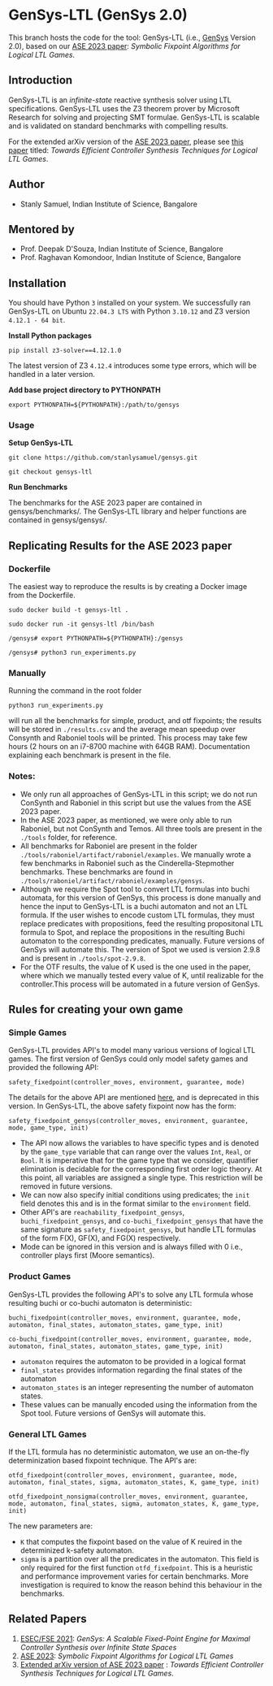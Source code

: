 # GenSys-LTL (GenSys 2.0)
This branch hosts the code for the tool: GenSys-LTL (i.e., [GenSys](https://github.com/stanlysamuel/gensys) Version 2.0), based on our [ASE 2023 paper](https://conf.researchr.org/details/ase-2023/ase-2023-papers/101/Symbolic-Fixpoint-Algorithms-for-Logical-LTL-Games): *Symbolic Fixpoint Algorithms for Logical LTL Games.*

## Introduction 

GenSys-LTL is an *infinite-state* reactive synthesis solver using LTL specifications. GenSys-LTL uses the Z3 theorem prover by Microsoft Research for solving and projecting SMT formulae. GenSys-LTL is scalable and is validated on standard benchmarks with compelling results.

For the extended arXiv version of the [ASE 2023 paper](https://conf.researchr.org/details/ase-2023/ase-2023-papers/101/Symbolic-Fixpoint-Algorithms-for-Logical-LTL-Games), please see [this paper](https://arxiv.org/abs/2306.02427) titled: *Towards Efficient Controller Synthesis Techniques for Logical LTL Games*.

## Author

- Stanly Samuel, Indian Institute of Science, Bangalore

## Mentored by

- Prof. Deepak D'Souza, Indian Institute of Science, Bangalore
- Prof. Raghavan Komondoor, Indian Institute of Science, Bangalore

## Installation
You should have Python `3` installed on your system. We successfully ran GenSys-LTL on Ubuntu `22.04.3 LTS` with Python `3.10.12` and Z3 version `4.12.1 - 64 bit`.

**Install Python packages**

```
pip install z3-solver==4.12.1.0
```

The latest version of Z3 `4.12.4` introduces some type errors, which will be handled in a later version.

**Add base project directory to PYTHONPATH**

```
export PYTHONPATH=${PYTHONPATH}:/path/to/gensys
```

### Usage

**Setup GenSys-LTL**

```
git clone https://github.com/stanlysamuel/gensys.git

git checkout gensys-ltl
```

**Run Benchmarks**

The benchmarks for the ASE 2023 paper are contained in gensys/benchmarks/. 
The GenSys-LTL library and helper functions are contained in gensys/gensys/.

## Replicating Results for the ASE 2023 paper

### Dockerfile
The easiest way to reproduce the results is by creating a Docker image from the Dockerfile.

```
sudo docker build -t gensys-ltl .

sudo docker run -it gensys-ltl /bin/bash

/gensys# export PYTHONPATH=${PYTHONPATH}:/gensys 

/gensys# python3 run_experiments.py
```

### Manually

Running the command in the root folder
```
python3 run_experiments.py
```

will run all the benchmarks for simple, product, and otf fixpoints; the results will be stored in `./results.csv` and the average mean speedup over Consynth and Raboniel tools will be printed. This process may take few hours (2 hours on an i7-8700 machine with 64GB RAM). Documentation explaining each benchmark is present in the file.

### Notes: 
- We only run all approaches of GenSys-LTL in this script; we do not run ConSynth and Raboniel in this script but use the values from the ASE 2023 paper. 
- In the ASE 2023 paper, as mentioned, we were only able to run Raboniel, but not ConSynth and Temos. All three tools are present in the `./tools` folder, for reference.
- All benchmarks for Raboniel are present in the folder `./tools/raboniel/artifact/raboniel/examples`. We manually wrote a few benchmarks in Raboniel such as the Cinderella-Stepmother benchmarks. These benchmarks are found in `./tools/raboniel/artifact/raboniel/examples/gensys`.
- Although we require the Spot tool to convert LTL formulas into buchi automata, for this version of GenSys, this process is done manually and hence the input to GenSys-LTL is a buchi automaton and not an LTL formula. If the user wishes to encode custom LTL formulas, they must replace predicates with propositions, feed the resulting propositonal LTL formula to Spot, and replace the propositions in the resulting Buchi automaton to the corresponding predicates, manually. Future versions of GenSys will automate this. The version of Spot we used is version 2.9.8 and is present in `./tools/spot-2.9.8`.
- For the OTF results, the value of K used is the one used in the paper, where which we manually tested every value of K, until realizable for the controller.This process will be automated in a future version of GenSys.

## Rules for creating your own game

### Simple Games

GenSys-LTL provides API's to model many various versions of logical LTL games. The first version of GenSys could only model safety games and provided the following API:
```
safety_fixedpoint(controller_moves, environment, guarantee, mode)
```
The details for the above API are mentioned [here](https://github.com/stanlysamuel/gensys/blob/main/README.md), and is deprecated in this version. In GenSys-LTL, the above safety fixpoint now has the form:
```
safety_fixedpoint_gensys(controller_moves, environment, guarantee, mode, game_type, init)
```
- The API now allows the variables to have specific types and is denoted by the `game_type` variable that can range over the values `Int`, `Real`, or `Bool`. It is imperative that for the game type that we consider, quantifier elimination is decidable for the corresponding first order logic theory. At this point, all variables are assigned a single type. This restriction will be removed in future versions.
- We can now also specify initial conditions using predicates; the `init` field denotes this and is in the format similar to the `environment` field.
- Other API's are `reachability_fixedpoint_gensys`, `buchi_fixedpoint_gensys`, and `co-buchi_fixedpoint_gensys` that have the same signature as `safety_fixedpoint_gensys`, but handle LTL formulas of the form F(X), GF(X), and FG(X) respectively.
- Mode can be ignored in this version and is always filled with 0 i.e., controller plays first (Moore semantics).

### Product Games

GenSys-LTL provides the following API's to solve any LTL formula whose resulting buchi or co-buchi automaton is deterministic:

```
buchi_fixedpoint(controller_moves, environment, guarantee, mode, automaton, final_states, automaton_states, game_type, init)

co-buchi_fixedpoint(controller_moves, environment, guarantee, mode, automaton, final_states, automaton_states, game_type, init)
```

- `automaton` requires the automaton to be provided in a logical format
- `final_states` provides information regarding the final states of the automaton
- `automaton_states` is an integer representing the number of automaton states.
- These values can be manually encoded using the information from the Spot tool. Future versions of GenSys will automate this.

### General LTL Games

If the LTL formula has no deterministic automaton, we use an on-the-fly determinization based fixpoint technique. The API's are:

```
otfd_fixedpoint(controller_moves, environment, guarantee, mode, automaton, final_states, sigma, automaton_states, K, game_type, init)

otfd_fixedpoint_nonsigma(controller_moves, environment, guarantee, mode, automaton, final_states, sigma, automaton_states, K, game_type, init)
```

The new parameters are:
- `K` that computes the fixpoint based on the value of K reuired in the determinized k-safety automaton.
- `sigma` is a partition over all the predicates in the automaton. This field is only required for the first function `otfd_fixedpoint`. This is a heuristic and performance improvement varies for certain benchmarks. More investigation is required to know the reason behind this behaviour in the benchmarks.


## Related Papers

1. [ESEC/FSE 2021](https://github.com/stanlysamuel/gensys): *GenSys: A Scalable Fixed-Point Engine for Maximal Controller Synthesis over Infinite State Spaces*
2. [ASE 2023](https://conf.researchr.org/details/ase-2023/ase-2023-papers/101/Symbolic-Fixpoint-Algorithms-for-Logical-LTL-Games): *Symbolic Fixpoint Algorithms for Logical LTL Games*
3. [Extended arXiv version of ASE 2023 paper](https://arxiv.org/abs/2306.02427) : *Towards Efficient Controller Synthesis Techniques for Logical LTL Games*.